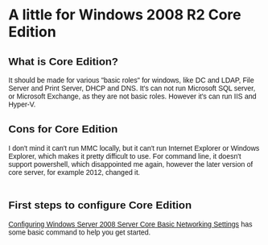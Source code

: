 # A little for Windows 2008 R2 Core Edition


<h2><span style="font-family: &quot;arial&quot; , &quot;helvetica&quot; , sans-serif;">What is Core Edition? </span></h2><span style="font-family: &quot;arial&quot; , &quot;helvetica&quot; , sans-serif;">It should be made for various "basic roles" for windows, like DC and LDAP, File Server and Print Server, DHCP and DNS. It's can not run Microsoft SQL server, or Microsoft Exchange, as they are not basic roles.  However it's can run IIS and Hyper-V.</span><br /><h2><span style="font-family: &quot;arial&quot; , &quot;helvetica&quot; , sans-serif;">Cons for Core Edition</span></h2><span style="font-family: &quot;arial&quot; , &quot;helvetica&quot; , sans-serif;">I don't mind it can't run MMC locally, but it can't run Internet Explorer or Windows Explorer, which makes it pretty difficult to use. For command line, it doesn't support powershell, which disappointed me again, however the later version of core server, for example 2012, changed it.<br />&nbsp;</span><br /><h2><span style="font-family: &quot;arial&quot; , &quot;helvetica&quot; , sans-serif;">First steps to configure Core Edition</span></h2><span style="font-family: &quot;arial&quot; , &quot;helvetica&quot; , sans-serif;"><a href="http://www.petri.co.il/configuring-windows-server-2008-networking-settings.htm">Configuring Windows Server 2008 Server Core Basic Networking Settings</a> has some basic command to help you get started. </span>

